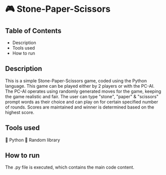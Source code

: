 # 🎮 Stone-Paper-Scissors

## Table of Contents
  - Description
  - Tools used
  - How to run 
  

## Description
This is a simple Stone-Paper-Scissors game, coded using the Python language. This game can be played either by 2 players or with the PC-AI. The PC-AI operates using randomly generated moves for the game, keeping the game realistic and fair. The user can type "stone", "paper" & "scissors" prompt words as their choice and can play on for certain specified number of rounds. Scores are maintained and winner is determined based on the highest score.


## Tools used
🐍 Python 🎲 Random library

## How to run
The .py file is executed, which contains the main code content.
